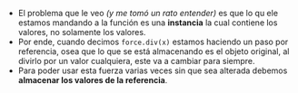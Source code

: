 - El problema que le veo _(y me tomó un rato entender)_ es que lo qu ele estamos mandando a la función es una **instancia** la cual contiene los valores, no solamente los valores.
- Por ende, cuando decimos ```force.div(x)``` estamos haciendo un paso por referencia, osea que lo que se está almacenando es el objeto original, al divirlo por un valor cualquiera, este va a cambiar para siempre.
- Para poder usar esta fuerza varias veces sin que sea alterada debemos **almacenar los valores de la referencia**.
